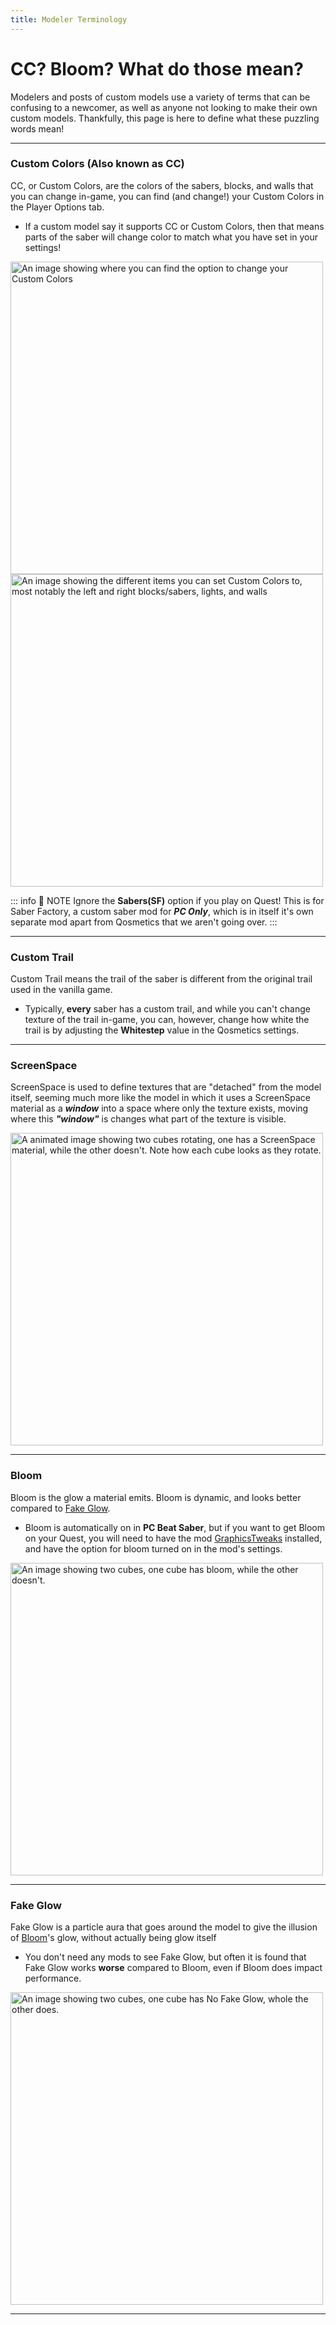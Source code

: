 ```yaml
---
title: Modeler Terminology
---
```

# CC? Bloom? What do those mean?
Modelers and posts of custom models use a variety of terms that can be confusing to a newcomer, as well as anyone not looking to make their own custom models. Thankfully, this page is here to define what these puzzling words mean!
<hr>

### Custom Colors (Also known as CC)
CC, or Custom Colors, are the colors of the sabers, blocks, and walls that you can change in-game, you can find (and change!) your Custom Colors in the Player Options tab.
- If a custom model say it supports CC or Custom Colors, then that means parts of the saber will change color to match what you have set in your settings!

<img src="/images/Custom Colors Location 1.png" alt="An image showing where you can find the option to change your Custom Colors" width="500"/>

<img src="/images/Custom Colors Location 2.png" alt="An image showing the different items you can set Custom Colors to, most notably the left and right blocks/sabers, lights, and walls" width="500"/>

::: info :speech_balloon: NOTE
Ignore the **Sabers(SF)** option if you play on Quest! This is for Saber Factory, a custom saber mod for ***PC Only***, which is in itself it's own separate mod apart from Qosmetics that we aren't going over.
:::
<hr>

### Custom Trail
Custom Trail means the trail of the saber is different from the original trail used in the vanilla game.
- Typically, **every** saber has a custom trail, and while you can't change texture of the trail in-game, you can, however, change how white the trail is by adjusting the **Whitestep** value in the Qosmetics settings.
<hr>

### ScreenSpace
ScreenSpace is used to define textures that are "detached" from the model itself, seeming much more like the model in which it uses a ScreenSpace material as a ***window*** into a space where only the texture exists, moving where this ***"window"*** is changes what part of the texture is visible.

<img src="/images/ScreenSpace Example.gif" alt="A animated image showing two cubes rotating, one has a ScreenSpace material, while the other doesn't. Note how each cube looks as they rotate." width="500"/>
<hr>

### Bloom
Bloom is the glow a material emits. Bloom is dynamic, and looks better compared to [Fake Glow](/StarterGuide/Terms#fake-glow).
- Bloom is automatically on in **PC Beat Saber**, but if you want to get Bloom on your Quest, you will need to have the mod [GraphicsTweaks](https://github.com/FrozenAlex/GraphicsTweaks/) installed, and have the option for bloom turned on in the mod's settings.

<img src="/images/Bloom Example.png" alt="An image showing two cubes, one cube has bloom, while the other doesn't." width="500"/>
<hr>

### Fake Glow
Fake Glow is a particle aura that goes around the model to give the illusion of [Bloom](/StarterGuide/Terms#bloom)'s glow, without actually being glow itself
- You don't need any mods to see Fake Glow, but often it is found that Fake Glow works **worse** compared to Bloom, even if Bloom does impact performance.

<img src="/images/Fake Glow Example.png" alt="An image showing two cubes, one cube has No Fake Glow, whole the other does." width="500"/>
<hr>